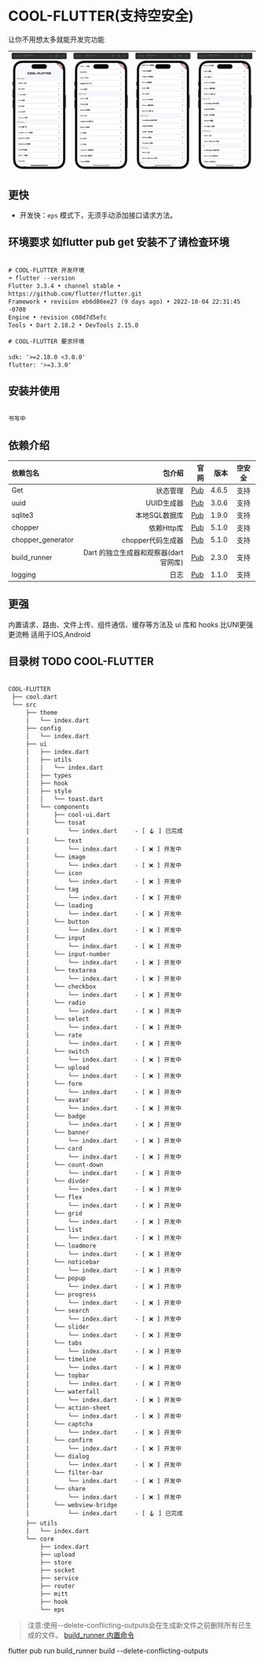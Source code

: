 # COOL-FLUTTER(支持空安全)

让你不用想太多就能开发完功能



| <img src="static/1.jpg" width="180"> | <img src="static/2.jpg" width="180"> | <img src="static/3.jpg" width="180"> | <img src="static/4.jpg" width="180"> |
| :----------------------------------- | -----------------------------------: | -----------------------------------: | -----------------------------------: |










## 更快

-   开发快：`eps` 模式下，无须手动添加接口请求方法。



## 环境要求 如flutter pub get 安装不了请检查环境
``` shell

# COOL-FLUTTER 开发环境
➜ flutter --version
Flutter 3.3.4 • channel stable • https://github.com/flutter/flutter.git
Framework • revision eb6d86ee27 (9 days ago) • 2022-10-04 22:31:45 -0700
Engine • revision c08d7d5efc
Tools • Dart 2.18.2 • DevTools 2.15.0

# COOL-FLUTTER 要求环境

sdk: '>=2.18.0 <3.0.0'
flutter: '>=3.3.0'

```
## 安装并使用

``` dart
 
书写中

```

## 依赖介绍

| 依赖包名          |                                包介绍 |                                              官网 |  版本 | 空安全 |
| :---------------- | ------------------------------------: | ------------------------------------------------: | ----: | :----: |
| Get               |                              状态管理 |         [Pub](https://github.com/jonataslaw/getx) | 4.6.5 |  支持  |
| uuid              |                            UUID生成器 |    [Pub](https://pub.flutter-io.cn/packages/uuid) | 3.0.6 |  支持  |
| sqlite3           |                         本地SQL数据库 |           [Pub](https://pub.dev/packages/sqlite3) | 1.9.0 |  支持  |
| chopper           |                            依赖Http库 |           [Pub](https://pub.dev/packages/chopper) | 5.1.0 |  支持  |
| chopper_generator |                     chopper代码生成器 | [Pub](https://pub.dev/packages/chopper_generator) | 5.1.0 |  支持  |
| build_runner      | Dart 的独立生成器和观察器(dart官网库) |      [Pub](https://pub.dev/packages/build_runner) | 2.3.0 |  支持  |
| logging           |                                  日志 | [Pub](https://pub.flutter-io.cn/packages/logging) | 1.1.0 |  支持  |






## 更强

内置请求、路由、文件上传、组件通信、缓存等方法及 ui 库和 hooks
比UNI更强更流畅 适用于IOS,Android


## 目录树 TODO COOL-FLUTTER
```

COOL-FLUTTER
 ├── cool.dart
 └── src
     ├── theme
     │   └── index.dart
     ├── config
     │   └── index.dart
     ├── ui
     │   ├── index.dart
     │   ├── utils
     │   │   └── index.dart
     │   ├── types
     │   ├── hook
     │   ├── style
     │   │   └── toast.dart
     │   └── components
     │       ├── cool-ui.dart
     │       └── tosat
     │           └── index.dart     - [ 🪝 ] 已完成
     │       └── text
     │           └── index.dart     - [ ❌ ] 开发中
     │       └── image
     │           └── index.dart     - [ ❌ ] 开发中
     │       └── icon
     │           └── index.dart     - [ ❌ ] 开发中
     │       └── tag
     │           └── index.dart     - [ ❌ ] 开发中
     │       └── loading
     │           └── index.dart     - [ ❌ ] 开发中
     │       └── button
     │           └── index.dart     - [ ❌ ] 开发中
     │       └── input
     │           └── index.dart     - [ ❌ ] 开发中
     │       └── input-number
     │           └── index.dart     - [ ❌ ] 开发中
     │       └── textarea
     │           └── index.dart     - [ ❌ ] 开发中
     │       └── checkbox
     │           └── index.dart     - [ ❌ ] 开发中
     │       └── radio
     │           └── index.dart     - [ ❌ ] 开发中
     │       └── select
     │           └── index.dart     - [ ❌ ] 开发中
     │       └── rate
     │           └── index.dart     - [ ❌ ] 开发中
     │       └── switch
     │           └── index.dart     - [ ❌ ] 开发中
     │       └── upload
     │           └── index.dart     - [ ❌ ] 开发中
     │       └── form
     │           └── index.dart     - [ ❌ ] 开发中
     │       └── avatar
     │           └── index.dart     - [ ❌ ] 开发中
     │       └── badge
     │           └── index.dart     - [ ❌ ] 开发中
     │       └── banner
     │           └── index.dart     - [ ❌ ] 开发中
     │       └── card
     │           └── index.dart     - [ ❌ ] 开发中
     │       └── count-down
     │           └── index.dart     - [ ❌ ] 开发中
     │       └── divder
     │           └── index.dart     - [ ❌ ] 开发中
     │       └── flex
     │           └── index.dart     - [ ❌ ] 开发中
     │       └── grid
     │           └── index.dart     - [ ❌ ] 开发中
     │       └── list
     │           └── index.dart     - [ ❌ ] 开发中
     │       └── loadmore
     │           └── index.dart     - [ ❌ ] 开发中
     │       └── noticebar
     │           └── index.dart     - [ ❌ ] 开发中
     │       └── popup
     │           └── index.dart     - [ ❌ ] 开发中
     │       └── progress
     │           └── index.dart     - [ ❌ ] 开发中
     │       └── search
     │           └── index.dart     - [ ❌ ] 开发中
     │       └── slider
     │           └── index.dart     - [ ❌ ] 开发中
     │       └── tabs
     │           └── index.dart     - [ ❌ ] 开发中
     │       └── timeline
     │           └── index.dart     - [ ❌ ] 开发中
     │       └── topbar
     │           └── index.dart     - [ ❌ ] 开发中
     │       └── waterfall
     │           └── index.dart     - [ ❌ ] 开发中
     │       └── action-sheet
     │           └── index.dart     - [ ❌ ] 开发中
     │       └── captcha
     │           └── index.dart     - [ ❌ ] 开发中
     │       └── confirm
     │           └── index.dart     - [ ❌ ] 开发中
     │       └── dialog
     │           └── index.dart     - [ ❌ ] 开发中
     │       └── filter-bar
     │           └── index.dart     - [ ❌ ] 开发中
     │       └── share
     │           └── index.dart     - [ ❌ ] 开发中
     │       └── webview-bridge
     │           └── index.dart     - [ 🪝 ] 已完成
     ├── utils
     │   └── index.dart
     └── core
         ├── index.dart
         ├── upload
         ├── store
         ├── socket
         ├── service
         ├── router
         ├── mitt
         ├── hook
         └── eps

 ```


> 注意:使用--delete-conflicting-outputs会在生成新文件之前删除所有已生成的文件。
> [build_runner 内置命令](https://pub.flutter-io.cn/packages/build_runner)

 flutter pub run build_runner build --delete-conflicting-outputs
